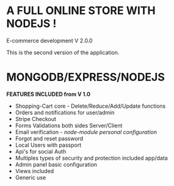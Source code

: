 
# A FULL ONLINE STORE WITH NODEJS !

E-commerce development V 2.0.0

This is the second version of the application.

# MONGODB/EXPRESS/NODEJS

**FEATURES INCLUDED from V 1.0**

* Shopping-Cart core - Delete/Reduce/Add/Update functions
* Orders and notifications for user/admin
* Stripe Checkout
* Forms Validations both sides Server/Client
* Email verification - *node-module personal configuration*
* Forgot and reset password
* Local Users with passport
* Api's for social Auth
* Multiples types of security and protection included app/data
* Admin panel basic configuration
* Views included
* Generic use
